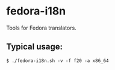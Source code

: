 fedora-i18n
===========

Tools for Fedora translators.

## Typical usage: ##
```
$ ./fedora-i18n.sh -v -f f20 -a x86_64
```
